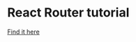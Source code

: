 # React Router tutorial

[Find it here](https://github.com/reactjs/react-router-tutorial/tree/master/lessons)
